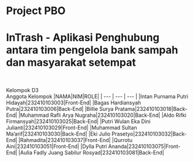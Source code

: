 # Project PBO
# InTrash - Aplikasi Penghubung antara tim pengelola bank sampah dan masyarakat setempat
<br>

Kelompok D3
<br>
Anggota Kelompok
|NAMA|NIM|ROLE|
| --- | --- | --- |
|Intan Purnama Putri Hidayah|232410103003|Front-End|
|Bagas Hardiansyah Putra|232410103006|Back-End|
|Billie Surya Pratama|232410103018|Back-End|
|Muhammad Rafli Arya Nugraha|232410103020|Back-End|
|Aldo Rifki Firmansyah|232410103025|Back-End|
|Putri Wulan Eka Dini Julianti|232410103029|Front-End|
|Muhammad Sultan Ma’arif|232410103030|Back-End|
|Eki Julio Prasetyo|232410103032|Back-End|
|Rahmadita|232410103037|Front-End|
|Qurrotu Aini|232410103051|Front-End|
|Dylla Putri Ananda|232410103075|Front-End|
|Aulia Fadly Juang Sabilur Rosyad|232410103081|Back-End|
